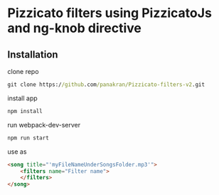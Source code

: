 # Pizzicato filters using PizzicatoJs and ng-knob directive

## Installation

clone repo

```cmd
git clone https://github.com/panakran/Pizzicato-filters-v2.git
```

install app

```cmd
npm install
```

run webpack-dev-server

```cmd
npm run start
```

use as

```html
<song title="'myFileNameUnderSongsFolder.mp3'">
    <filters name="Filter name">
    </filters>
</song>
```